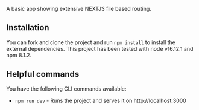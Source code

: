A basic app showing extensive NEXTJS file based routing.

## Installation

You can fork and clone the project and run `npm install` to install the external dependencies. This project has been tested with node v16.12.1 and npm 8.1.2.

## Helpful commands

You have the following CLI commands available:

- `npm run dev` - Runs the project and serves it on http://localhost:3000

